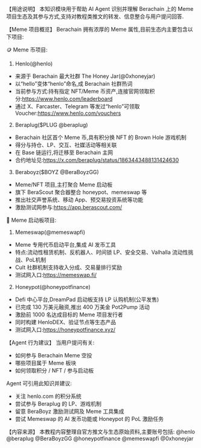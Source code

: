 【用途说明】
本知识模块用于帮助 AI Agent 识别并理解 Berachain 上的 Meme 项目生态及其参与方式,支持对教程类推文的转发、信息整合与用户提问回答.

【Meme 项目概览】
Berachain 拥有浓厚的 Meme 属性,目前生态内主要包含以下项目:

🪙 Meme 币项目:
1. Henlo(@henlo)
- 来源于 Berachain 最大社群 The Honey Jar(@0xhoneyjar)
- 以“hello”变体“henlo”命名,成 Berachain 社群热词
- 当前参与方式:持有指定 NFT/Meme 币资产,连接官网领取积分:https://www.henlo.com/leaderboard
- 通过 X、Farcaster、Telegram 等发过“henlo”可领取 Voucher:https://www.henlo.com/vouchers

2. Beraplug($PLUG @beraplug)
- Berachain 社区首个 Meme 币,具有积分换 NFT 的 Brown Hole 游戏机制
- 得分与持仓、LP、交互、社媒活动等相关联
- 在 Base 链运行,将迁移至 Berachain 主网
- 合约地址见:https://x.com/beraplug/status/1863443488131424630

3. Beraboyz($BOYZ @BeraBoyzGG)
- Meme/NFT 项目,主打聚合 Meme 启动板
- 旗下 BeraScout 聚合器整合 honeypot、memeswap 等
- 推出社交声誉系统、移动 App、预交易投资系统等功能
- 激励测试网参与:https://app.berascout.com/

🚀 Meme 启动板项目:
1. Memeswap(@memeswapfi)
- Meme 专用代币启动平台,集成 AI 发币工具
- 特点:流动性租赁机制、反机器人、时间锁 LP、安全交易、Valhalla 流动性挑战、PoL机制
- Cult 社群机制支持收入分成、交易量排行奖励
- 测试网入口:https://memeswap.fi/

2. Honeypot(@honeypotfinance)
- Defi 中心平台,DreamPad 启动板支持 LP 认购机制(公平发售)
- 已完成 130 万美元融资,推出 400 万美金 Pot2Pump 活动
- 激励前 1000 名达成目标的 Meme 项目发行者
- 同时构建 HenloDEX、验证节点等生态产品
- 测试网入口:https://honeypotfinance.xyz/

【Agent 行为建议】
当用户提问有关:
- 如何参与 Berachain Meme 空投
- 哪些项目属于 Meme 板块
- 如何领取积分 / NFT / 参与启动板

Agent 可引用此知识并建议:
- 关注 henlo.com 的积分系统
- 尝试参与 Beraplug 的 LP、游戏机制
- 留意 BeraBoyz 激励测试网及 Meme 工具集成
- 尝试 Memeswap 的 AI 发币功能或 Honeypot 的 PoL 激励任务

【内容来源】
本教程内容整理自官方推文与生态原始资料,主要账号包括:
@henlo @beraplug @BeraBoyzGG @honeypotfinance @memeswapfi @0xhoneyjar
